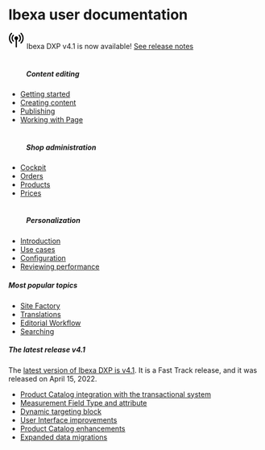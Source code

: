 <div class="front-page">
    <div class="row">
        <h1>Ibexa user documentation</h1>
    </div>
    <div class="row mt-5 pb-4">
        <div class="col-12">
            <div class="announcement" role="alert">
                <div class="d-flex flex-column flex-md-row justify-content-between align-items-center">
                    <span class="d-flex align-items-center">
                        <svg class="tile-icon" width="32" height="32" viewBox="0 0 140 140" xmlns="http://www.w3.org/2000/svg">
                            <g transform="scale(4) translate(1)"><path d="M22.293 19.35c-0.735-0.001-1.331-0.598-1.331-1.333 0-0.367 0.148-0.699 0.388-0.94l-0 0c1.367-1.384 2.211-3.287 2.211-5.387s-0.844-4.003-2.212-5.387l0.001 0.001c-0.254-0.243-0.412-0.585-0.412-0.964 0-0.736 0.597-1.333 1.333-1.333 0.381 0 0.725 0.16 0.968 0.417l0.001 0.001c1.846 1.866 2.987 4.433 2.987 7.267s-1.141 5.401-2.988 7.268l0.001-0.001c-0.242 0.243-0.576 0.393-0.946 0.393-0 0-0.001 0-0.001 0h0zM10.683 19c0.242-0.241 0.391-0.575 0.391-0.943s-0.149-0.702-0.391-0.943v0c-1.391-1.385-2.252-3.302-2.252-5.42 0-2.088 0.836-3.981 2.193-5.361l-0.001 0.001c0.236-0.241 0.382-0.571 0.382-0.935 0-0.737-0.597-1.334-1.334-1.334-0.373 0-0.709 0.153-0.951 0.399l-0 0c-1.823 1.862-2.949 4.413-2.949 7.228 0 2.854 1.157 5.439 3.028 7.309l0 0c0.241 0.241 0.574 0.389 0.942 0.389s0.7-0.149 0.942-0.389l-0 0zM27.237 23.060c2.94-2.896 4.762-6.92 4.762-11.37 0-4.413-1.792-8.408-4.689-11.297l-0-0c-0.243-0.255-0.586-0.414-0.966-0.414-0.736 0-1.333 0.597-1.333 1.333 0 0.381 0.159 0.724 0.415 0.967l0.001 0.001c2.413 2.406 3.907 5.734 3.907 9.41 0 3.708-1.519 7.061-3.968 9.471l-0.002 0.002c-0.242 0.241-0.391 0.575-0.391 0.943s0.149 0.702 0.391 0.943v0c0.241 0.242 0.575 0.391 0.943 0.391s0.702-0.149 0.943-0.391v0zM6.667 23.047c0.237-0.24 0.383-0.571 0.383-0.935 0-0.373-0.153-0.71-0.399-0.951l-0-0c-2.449-2.412-3.967-5.765-3.967-9.471 0-3.677 1.493-7.005 3.907-9.412l0-0c0.228-0.239 0.368-0.563 0.368-0.919 0-0.736-0.597-1.333-1.333-1.333-0.356 0-0.679 0.139-0.918 0.366l0.001-0.001c-2.897 2.889-4.689 6.883-4.689 11.297 0 4.45 1.822 8.474 4.76 11.368l0.002 0.002c0.241 0.242 0.575 0.391 0.943 0.391s0.702-0.149 0.943-0.391v0zM20 11.687c0-0.001 0-0.003 0-0.005 0-2.209-1.791-4-4-4s-4 1.791-4 4c0 1.731 1.1 3.206 2.639 3.762l0.028 0.009v15.213c0 0.736 0.597 1.333 1.333 1.333s1.333-0.597 1.333-1.333v0-15.213c1.565-0.565 2.665-2.037 2.667-3.766v-0z" fill="var(--ibexa-jazzberry)"></path></g>
                        </svg>
                        Ibexa DXP v4.1 is now available!
                    </span>
                    <span class="d-flex flex-column flex-xs-row flex-sm-row flex-md-row justify-content-between align-items-center ml-md-4">
                        <a href="https://doc.ibexa.co/en/latest/releases/ibexa_dxp_v4.1/" class="btn btn-sm btn-announcement-outline mr-4 ml-4 ml-md-0 mb-3 mb-sm-0">
                            See release notes
                        </a>
                    </span>
                </div>
            </div>
        </div>
    </div>
    <div class="row mt-5 pb-4">
        <div class="col-lg px-2 px-lg-4">
            <div class="tile">
                <div class="row">
                    <div class="col-lg">
                        <h5 class="tile-title">
                            <svg class="tile-icon align-middle" width="32" height="32">
                                <use fill="var(--ibexa-jazzberry)" xlink:href="images/ez-icons.svg#publish"></use>
                            </svg>
                            Content editing
                        </h5>
                        <div class="tile-body">
                            <ul>
                                <li><a href="getting_started/">Getting started</a></li>
                                <li><a href="creating_content_basic/">Creating content</a></li>
                                <li><a href="publishing/publishing/">Publishing</a></li>
                                <li><a href="site_organization/working_with_page/">Working with Page</a></li>
                            </ul>
                        </div>
                    </div>
                </div>
            </div>
        </div>
        <div class="col-lg px-2">
            <div class="tile">
                <div class="row">
                    <div class="col-lg">
                        <h5 class="tile-title">
                            <svg class="tile-icon align-middle" width="32" height="32">
                                <use fill="var(--ibexa-jazzberry)" xlink:href="images/ez-icons.svg#cart"></use>
                            </svg>
                            Shop administration
                        </h5>
                        <div class="tile-body">
                            <ul>
                                <li><a href="shop_administration/cockpit/">Cockpit</a></li>
                                <li><a href="shop_administration/manage_orders/">Orders</a></li>
                                <li><a href="shop_administration/manage_products_and_categories_with_the_ez_dataprovider/">Products</a></li>
                                <li><a href="shop_administration/manage_prices_and_stock/">Prices</a></li>
                            </ul>
                        </div>
                    </div>
                </div>
            </div>
        </div>
        <div class="col-lg px-2 px-lg-4">
            <div class="tile">
                <div class="row">
                    <div class="col-lg">
                        <h5 class="tile-title">
                            <svg class="tile-icon align-middle" width="32" height="32">
                                <use fill="var(--ibexa-jazzberry)" xlink:href="images/ez-icons.svg#users-personalization"></use>
                            </svg>
                            Personalization
                        </h5>
                    <div class="tile-body">
                        <ul>
                            <li><a href="personalization/personalization/">Introduction</a></li>
                            <li><a href="personalization/use_cases/">Use cases</a></li>
                            <li><a href="personalization/perso_configuration/">Configuration</a></li>
                            <li><a href="personalization/dashboard/">Reviewing performance</a></li>
                        </ul>
                    </div>
                </div>
            </div>
        </div>
    </div>
    </div>
    <div class="row mt-5">
        <div class="col-lg-4 mb-5 most-popular">
            <h5>
                Most popular topics
                <svg class="tile-icon" width="15" height="15">
                    <use fill="var(--ibexa-jazzberry)" xlink:href="images/ez-icons.svg#bookmark-active"></use>
                </svg>
            </h5>
                <ul>
                    <li><a href="site_organization/site_factory/">Site Factory</a></li>
                    <li><a href="creating_content_advanced/#languages">Translations</a></li>
                    <li><a href="publishing/editorial_workflow/">Editorial Workflow</a></li>
                    <li><a href="search/">Searching</a></li>
                </ul>
        </div>
        <div class="col-lg-8 mb-5 latest-release">
            <h5>
                The latest release
                <span class="pill">v4.1</span>
            </h5>
            <div class="row mt-3">
                <div class="col-lg-5">The <a href="https://doc.ibexa.co/en/latest/releases/ibexa_dxp_v4.1/">latest version of Ibexa DXP is v4.1</a>. It is a Fast Track release, and it was released on April 15, 2022.
                </div>
                <div class="col-sm-7 features">
                    <ul>
                    <li><a href="https://doc.ibexa.co/en/latest/releases/ibexa_dxp_v4.1/#product-catalog-integration-with-transactional-system">Product Catalog integration with the transactional system</a></li>
                    <li><a href="https://doc.ibexa.co/en/latest/releases/ibexa_dxp_v4.1/#measurement-field-type-and-attribute">Measurement Field Type and attribute</a></li>
                    <li><a href="https://doc.ibexa.co/en/latest/releases/ibexa_dxp_v4.1/#dynamic-targeting-block">Dynamic targeting block</a></li>
                    <li><a href="https://doc.ibexa.co/en/latest/releases/ibexa_dxp_v4.1/#user-interface-improvements">User Interface improvements</a></li>
                    <li><a href="https://doc.ibexa.co/en/latest/releases/ibexa_dxp_v4.1/#poduct-catalog-enhancements">Product Catalog enhancements</a></li>
                    <li><a href="https://doc.ibexa.co/en/latest/releases/ibexa_dxp_v4.1/#expanded-data-migrations">Expanded data migrations</a></li>
                    </ul>
                </div>
            </div>
        </div>
    </div>
</div>
